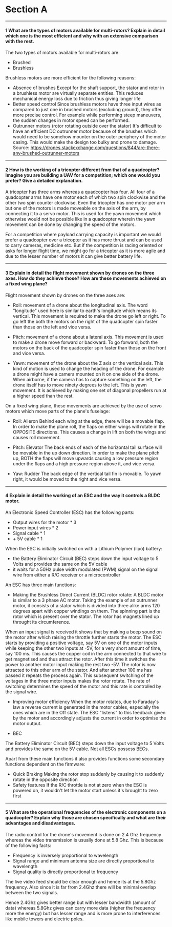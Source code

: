 # Section A

---

#### 1 What are the types of motors available for multi-rotors? Explain in detail which one is the most efficient and why with an extensive comparison with the rest.

The two types of motors available for multi-rotors are:

- Brushed
- Brushless

Brushless motors are more efficient for the following reasons:

- Absence of brushes
  Except for the shaft support, the stator and rotor in a brushless motor are virtually separate entities. This reduces mechanical energy loss due to friction thus giving longer life
- Better speed control
  Since brushless motors have three input wires as compared to just one in brushed motors (excluding ground), they offer more precise control. For example while performing steep maneuvers, the sudden changes in motor speed can be performed.
- Outrunner motors (rotor rotating outside over the stator)
  It's difficult to have an efficient DC outrunner motor because of the brushes which would need to be somehow mounter on the outer periphery of the motor casing. This would make the design too bulky and prone to damage. Source: https://drones.stackexchange.com/questions/844/are-there-any-brushed-outrunner-motors

---

#### 2 How is the working of a tricopter different from that of a quadcopter? Imagine you are building a UAV for a competition; which one would you prefer? Give a detailed explanation.

A tricopter has three arms whereas a quadcopter has four. All four of a quadcopter arms have one motor each of which two spin clockwise and the other two spin counter clockwise. Even the tricopter has one motor per arm but one of the motors is made moveable on the axis of the arm, by connecting it to a servo motor. This is used for the yawn movement which otherwise would not be possible like in a quadcopter wherein the yawn movement can be done by changing the speed of the motors.

For a competition where payload carrying capacity is important we would prefer a quadcopter over a tricopter as it has more thrust and can be used to carry cameras, medicine etc. But if the competition is racing oriented or asks for longer flight time, we might go for a tricopter as it is more agile and due to the lesser number of motors it can give better battery life.

---

#### 3 Explain in detail the flight movement shown by drones on the three axes. How do they achieve those? How are these movements achieved on a fixed wing plane?

Flight movement shown by drones on the three axes are:

- Roll: movement of a drone about the longitudinal axis. The word "longitude" used here is similar to earth's longitude which means its vertical. This movement is required to make the drone go left or right. To go left the both the motors on the right of the quadcopter spin faster than those on the left and vice versa.

- Pitch: movement of a drone about a lateral axis. This movement is used to make a drone move forward or backward. To go forward, both the motors on the back of the quadcopter spin faster than those on the front and vice versa.

- Yawn: movement of the drone about the Z axis or the vertical axis. This kind of motion is used to change the heading of the drone. For example a drone might have a camera mounted on it on one side of the drone. When airborne, if the camera has to capture something on the left, the drone itself has to move ninety degrees to the left. This is yawn movement. It is achieved by making one set of diagonal propellers run at a higher speed than the rest.

On a fixed wing plane, these movements are achieved by the use of servo motors which move parts of the plane's fuselage:

- Roll: Aileron
  Behind each wing at the edge, there will be a movable flap. In order to make the plane roll, the flaps on either wings will rotate in the OPPOSITE directions. This causes a change in lift on both the wings and causes roll movement.

- Pitch: Elevator
  The back ends of each of the horizontal tail surface will be movable in the up down direction. In order to make the plane pitch up, BOTH the flaps will move upwards causing a low pressure region under the flaps and a high pressure region above it, and vice versa.

- Yaw: Rudder
  The back edge of the vertical tail fin is movable. To yawn right, it would be moved to the right and vice versa.

---

#### 4 Explain in detail the working of an ESC and the way it controls a BLDC motor.

An Electronic Speed Controller (ESC) has the following parts:

- Output wires for the motor \* 3
- Power input wires \* 2
- Signal cable \* 1
- \+ 5V cable \* 1

When the ESC is initially switched on with a Lithium Polymer (lipo) battery:

- the Battery Eliminator Circuit (BEC) steps down the input voltage to 5 Volts and provides the same on the 5V cable
- it waits for a 50Hz pulse width modulated (PWM) signal on the signal wire from either a R/C receiver or a microcontroller

An ESC has three main functions:

- Making the Brushless Direct Current (BLDC) rotor rotate:
  A BLDC motor is similar to a 3 phase AC motor. Taking the example of an outrunner motor, it consists of a stator which is divided into three alike arms 120 degrees apart with copper windings on them. The spinning part is the rotor which is present over the stator. The rotor has magnets lined up throught its circumference.

When an input signal is received it shows that by making a beep sound on the motor after which raising the throttle further starts the motor. The ESC starts by providing a positive voltage, say 5V on one of the motor inputs while keeping the other two inputs at -5V, for a very short amount of time, say 100 ms. This causes the copper coil in the arm connected to that wire to get magnetised and thus attract the rotor. After this time it switches the power to another motor input making the rest two -5V. The rotor is now attracted to this other arm of the stator. And after another 100 ms has passed it repeats the process again. This subsequent switching of the voltages in the three motor inputs makes the rotor rotate. The rate of switching determines the speed of the motor and this rate is controlled by the signal wire.

- Improving motor efficiency
  When the motor rotates, due to Faraday's law a reverse current is generated in the motor cables, especially the ones which are in the Off state. The ESC "listens" to this feedback given by the motor and accordingly adjusts the current in order to optimise the motor output.

- BEC

The Battery Eliminator Circuit (BEC) steps down the input voltage to 5 Volts and provides the same on the 5V cable. Not all ESCs possess BECs.

Apart from these main functions it also provides functions some secondary functions dependent on the firmware:

- Quick Braking
  Making the rotor stop suddenly by causing it to suddenly rotate in the opposite direction
- Safety features
  If the R/C throttle is not at zero when the ESC is powered on, it wouldn't let the motor start unless it's brought to zero first

---

#### 5 What are the operational frequencies of the electronic components on a quadcopter? Explain why those are chosen specifically and what are their advantages and disadvantages.

The radio control for the drone's movement is done on 2.4 Ghz frequency whereas the video transmission is usually done at 5.8 Ghz.
This is because of the following facts:

- Frequency is inversely proportional to wavelength
- Signal range and minimum antenna size are directly proportional to wavelength
- Signal quality is directly proportional to frequency

The live video feed should be clear enough and hence its at the 5.8Ghz frequency. Also since it is far from 2.4Ghz there will be minimal overlap between the two signals.

Hence 2.4Ghz gives better range but with lesser bandwidth (amount of data) whereas 5.8Ghz gives can carry more data (higher the frequency more the energy) but has lesser range and is more prone to interferences like mobile towers and electric poles.
